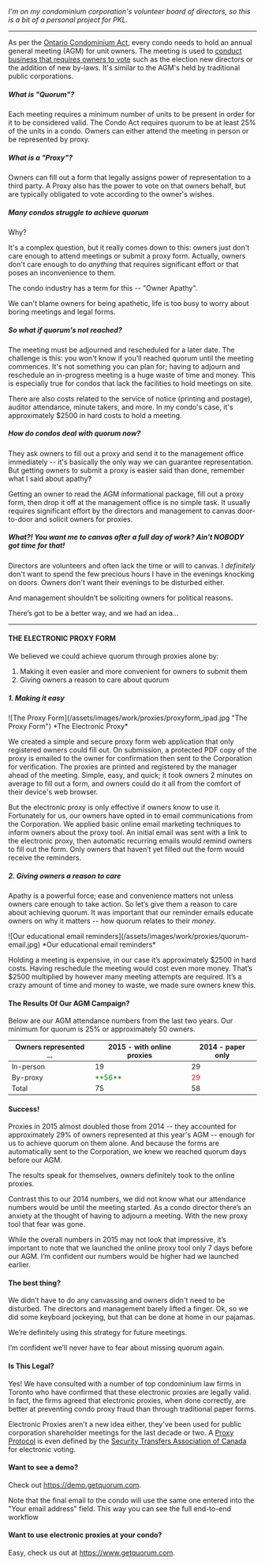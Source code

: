 *I'm on my condominium corporation's volunteer board of directors, so this is a bit of a personal project for PKL.*

---

As per the [Ontario Condominium Act](http://www.ontario.ca/laws/statute/98c19), every condo needs to hold an annual general meeting (AGM) for unit owners. The meeting is used to [conduct business that requires owners to vote](http://www.condoinformation.ca/owners-meetings-voting) such as the election new directors or the addition of new by-laws. It's similar to the AGM's held by traditional public corporations.  

##### What is "Quorum"?
Each meeting requires a minimum number of units to be present in order for it to be considered valid. The Condo Act requires quorum to be at least 25% of the units in a condo. Owners can either attend the meeting in person or be represented by proxy.

##### What is a "Proxy"?
Owners can fill out a form that legally assigns power of representation to a third party. A Proxy also has the power to vote on that owners behalf, but are typically obligated to vote according to the owner's wishes.

##### Many condos struggle to achieve quorum
Why?

It's a complex question, but it really comes down to this:  owners just don't care enough to attend meetings or submit a proxy form. Actually, owners don't care enough to do *anything* that requires significant effort or that poses an inconvenience to them.

The condo industry has a term for this -- "Owner Apathy".

We can't blame owners for being apathetic, life is too busy to worry about boring meetings and legal forms.

##### So what if quorum's not reached?
The meeting must be adjourned and rescheduled for a later date. The challenge is this: you won't know if you'll reached quorum until the meeting commences. It's not something you can plan for; having to adjourn and reschedule an in-progress meeting is a huge waste of time and money. This is especially true for condos that lack the facilities to hold meetings on site.

There are also costs related to the service of notice (printing and postage), auditor attendance, minute takers, and more. In my condo's case, it's approximately $2500 in hard costs to hold a meeting.

##### How do condos deal with quorum now?
They ask owners to fill out a proxy and send it to the management office immediately -- it's basically the only way we can guarantee representation. But getting owners to submit a proxy is easier said than done,  remember what I said about apathy?

Getting an owner to read the AGM informational package, fill out a proxy form, then drop it off at the management office is no simple task. It usually requires significant effort by the directors and management to canvas door-to-door and solicit owners for proxies.  

##### *What?! You want *me* to canvas after a full day of work? Ain't NOBODY got time for that!*
Directors are volunteers and often lack the time or will to canvas. I *definitely* don't want to spend the few precious hours I have in the evenings knocking on doors. Owners don't want their evenings to be disturbed either.

And management shouldn’t be soliciting owners for political reasons.

There’s got to be a better way, and we had an idea...

---

#### THE ELECTRONIC PROXY FORM
We believed we could achieve quorum through proxies alone by:

1. Making it even easier and more convenient for owners to submit them
2. Giving owners a reason to care about quorum

##### 1. Making it easy
<div class="flex">
![The Proxy Form](/assets/images/work/proxies/proxyform_ipad.jpg "The Proxy Form")
*The Electronic Proxy*
</div>

We created a simple and secure proxy form web application that only registered owners could fill out. On submission, a protected PDF copy of the proxy is emailed to the owner for confirmation then sent to the Corporation for verification. The proxies are printed and registered by the manager ahead of the meeting. Simple, easy, and quick; it took owners 2 minutes on average to fill out a form, and owners could do it all from the comfort of their device's web browser.

But the electronic proxy is only effective if owners know to use it. Fortunately for us, our owners have opted ­in to email communications from the Corporation. We applied basic online email marketing techniques to inform owners about the proxy tool. An initial email was sent with a link to the electronic proxy, then automatic recurring emails would remind owners to fill out the form. Only owners that haven’t yet filled out the form would receive the reminders.

##### 2. Giving owners a reason to care
Apathy is a powerful force; ease and convenience matters not unless owners care enough to take action. So let’s give them a reason to care about achieving quorum. It was important that our reminder emails educate owners on why it matters -- how quorum relates to their *money*.

<div class="flex">
![Our educational email reminders](/assets/images/work/proxies/quorum-email.jpg)
*Our educational email reminders*
</div>

Holding a meeting is expensive, in our case it’s approximately $2500 in hard costs. Having reschedule the meeting would cost even more money. That’s $2500 multiplied by however many meeting attempts are required. It’s a crazy amount of time and money to waste, we made sure owners knew this.

#### The Results Of Our AGM Campaign?

Below are our AGM attendance numbers from the last two years. Our minimum for quorum is 25% or approximately 50 owners.

<table class="striped">
  <thead>
    <tr>
        <th data-field="id">Owners represented ...</th>
        <th data-field="2015">2015 - with online proxies</th>
        <th data-field="2014">2014 - paper only</th>
    </tr>
  </thead>
  <tbody>
    <tr><td>In-person</td><td>19</td><td>29</td></tr>
    <tr><td>By-proxy</td><td style="color: green">**56**</td><td style="color: red">29</td></tr>
    <tr><td>Total</td><td>75</td><td>58</td></tr>    
  </tbody>
</table>

#### Success!
Proxies in 2015 almost doubled those from 2014 -- they accounted for approximately 29% of owners represented at this year's AGM -- enough for us to achieve quorum on them alone. And because the forms are automatically sent to the Corporation, we knew we reached quorum days before our AGM.

The results speak for themselves, owners definitely took to the online proxies.

Contrast this to our 2014 numbers, we did not know what our attendance numbers would be until the meeting started. As a condo director there’s an anxiety at the thought of having to adjourn a meeting. With the new proxy tool that fear was gone.

While the overall numbers in 2015 may not look that impressive, it’s important to note that we launched the online proxy tool only 7 days before our AGM. I’m confident our numbers would be higher had we launched earlier.


#### The best thing?
We didn’t have to do any canvassing and owners didn't need to be disturbed. The directors and management barely lifted a finger. Ok, so we did some keyboard jockeying, but that can be done at home in our pajamas.

We’re definitely using this strategy for future meetings.

I’m confident we’ll never have to fear about missing quorum again.


#### Is This Legal?
Yes! We have consulted with a number of top condominium law firms in Toronto who have confirmed that these electronic proxies are legally valid. In fact, the firms agreed that electronic proxies, when done correctly, are better at preventing condo proxy fraud than through traditional paper forms.

Electronic Proxies aren't a new idea either, they've been used for public corporation shareholder meetings for the last  decade or two. A [Proxy Protocol](https://www.stac.ca/Public/PublicShowFile.aspx?fileID=229) is even defined by the [Security Transfers Association of Canada](https://www.stac.ca) for electronic voting.


#### Want to see a demo?
Check out https://demo.getquorum.com.

Note that the final email to the condo will use the same one entered into the "Your email address" field. This way you can see the full end-­to-­end workflow

#### Want to use electronic proxies at your condo?
Easy, check us out at https://www.getquorum.com.
